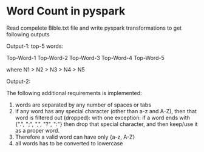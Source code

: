 # Word Count in pyspark

Read compelete Bible.txt file and write pyspark transformations to get following outputs 

Output-1: top-5 words:

Top-Word-1 <frequency-as-integer-N1>
Top-Word-2 <frequency-as-integer-N2>
Top-Word-3 <frequency-as-integer-N3>
Top-Word-4 <frequency-as-integer-N4>
Top-Word-5 <frequency-as-integer-N5>

where N1 > N2 > N3 > N4 > N5

Output-2:
<any-unique-word-with-4-characters> <frequency>
<any-unique-word-with-5-characters> <frequency>
<any-unique-word-with-6-characters> <frequency>
<any-unique-word-with-7-characters> <frequency>
<any-unique-word-with-8-characters> <frequency>
<any-unique-word-with-9-characters> <frequency>


The following additional requirements is implemented:
1. words are separated by any number of spaces or tabs
2. if any word has any special character (other than  a-z and A-Z), then that word is filtered out (dropped): with one exception: if a word ends with
       {".",  ";",  ",",  "?",  ":"} then drop that special character, and then keep/use it as a proper word.
3. Therefore a valid word can have only {a-z, A-Z}
4. all words has to be converted to lowercase

